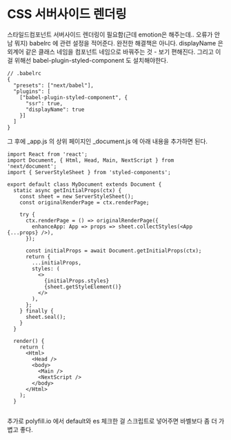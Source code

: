# CSS 서버사이드 렌더링
스타일드컴포넌트 서버사이드 렌더링이 필요함(근데 emotion은 해주는데.. 오류가 안남 뭐지)
babelrc 에 관련 설정을 적어준다. 완전한 해결책은 아니다.
displayName 은 외계어 같은 클래스 네임을 컴포넌트 네임으로 바꿔주는 것 - 보기 편해진다.
그리고 이걸 위해선 babel-plugin-styled-component 도 설치해야한다.
```
// .babelrc
{
  "presets": ["next/babel"],
  "plugins": [
    ["babel-plugin-styled-component", {
      "ssr": true,
      "displayName": true
    }]
  ]
}
```
그 후에 _app.js 의 상위 페이지인 _document.js 에 아래 내용을 추가하면 된다.
```
import React from 'react';
import Document, { Html, Head, Main, NextScript } from 'next/document';
import { ServerStyleSheet } from 'styled-components';

export default class MyDocument extends Document {
  static async getInitialProps(ctx) {
    const sheet = new ServerStyleSheet();
    const originalRenderPage = ctx.renderPage;

    try {
      ctx.renderPage = () => originalRenderPage({
        enhanceApp: App => props => sheet.collectStyles(<App {...props} />),
      });

      const initialProps = await Document.getInitialProps(ctx);
      return {
        ...initialProps,
        styles: (
          <>
            {initialProps.styles}
            {sheet.getStyleElement()}
          </>
        ),
      };
    } finally {
      sheet.seal();
    }
  }

  render() {
    return (
      <Html>
        <Head />
        <body>
          <Main />
          <NextScript />
        </body>
      </Html>
    );
  }


```
추가로 polyfill.io 에서 
default와 es 체크한 걸 스크립트로 넣어주면 바벨보다 좀 더 가볍고 좋다.
<script src="https://polyfill.io/v3/polyfill.min.js?features=default%2Ces2015%2Ces2016%2Ces2017%2Ces2018%2Ces2019%2Ces2020%2Ces2021%2Ces2022" />
이건 body start 태그와 Main 컴포넌트 사이에 넣어주면 된다.

# get static path
는 다이나믹 라우팅일때 사용한다.
다이나믹라우팅일때 겟 스테틱 프롭스를 사용하면 무조건 같이 사용해야한다.
이때 다이나믹 페이지는 미리 뭘 만들어야할지 모른다.

export async function getStaticPaths() {
  return {
    paths: [
      { params: { id: '1' } },
      { params: { id: '2' } },
      { params: { id: '3' } }, 
    ],
    fallback: true,
  }
}
// id가 1, 2, 3인 post/1~3 을 미리 만들어주고 4번부턴 에러난다.
// 그렇다면 axios같이 비동기 이용하여 미리 만들어야 할 모든 페이지를 다 불러와서 paths값에 넣어준다.
// 사실 말도 안된다. 이렇게 할거면 그냥 getSSP 쓰자.
// 개인 블로그 같은 곳에서는 유용할지도/?
// ----
// fallback을 트루로하면 저기 적혀있지 않은게 있어도 에러가 안뜬다.
// 대신 서버사이드 렌더링이 안되는데 이걸 아래 코드로 클라이언트 랜더링을 할수 있게 잠깐 기다려주는 코드가 있다.
if (router.isFallback) {
  return <div>loading...</div>
}



```
export const getStaticProps = wrapper.getServerSideProps(async (context) => {
  const cookie = context.req ? context.req.headers.cookie : '';
  axios.defaults.headers.Cookie = '';
  if (context.req && cookie) {
    axios.defaults.headers.Cookie = cookie;
  }
  context.store.dispatch({
    type: LOAD_USER_POSTS_REQUEST,
    data: context.params.id,
  });
  context.store.dispatch({
    type: LOAD_MY_INFO_REQUEST,
  });
  context.store.dispatch({
    type: LOAD_USER_REQUEST,
    data: context.params.id,
  });
  context.store.dispatch(END);
  await context.store.sagaTask.toPromise();
  console.log('getState', context.store.getState().post.mainPosts);
  return { props: {} };
});

# date lib
moment에서 넘어가는 이유
date-fns - 불변성
dayjs - 데이터 용량